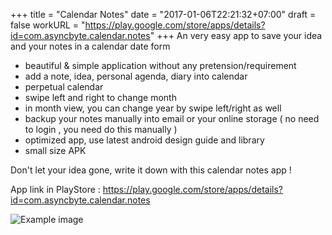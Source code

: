 +++
title = "Calendar Notes"
date = "2017-01-06T22:21:32+07:00"
draft = false
workURL = "https://play.google.com/store/apps/details?id=com.asyncbyte.calendar.notes"
+++
An very easy app to save your idea and your notes in a calendar date form

- beautiful & simple application without any pretension/requirement
- add a note, idea, personal agenda, diary into calendar
- perpetual calendar
- swipe left and right to change month
- in month view, you can change year by swipe left/right as well
- backup your notes manually into email or your online storage ( no need to login , you need do this manually )
- optimized app, use latest android design guide and library
- small size APK

Don't let your idea gone, write it down with this calendar notes app !

App link in PlayStore : https://play.google.com/store/apps/details?id=com.asyncbyte.calendar.notes


![Example image](/images/default.jpg)
